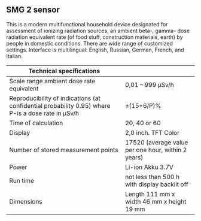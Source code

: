 ## SMG 2 sensor

This is a modern multifunctional household device designated for assessment of  ionizing radiation sources, an ambient beta-, gamma- dose radiation equivalent rate (of food stuff, construction materials, earth) by people in domestic conditions. There are wide range of customized settings. Interface is multilingual: English, Russian, German, French, and Italian.

Technical specifications | |
--- | ---
Scale range ambient dose rate equivalent | 0,01 – 999 µSv/h
Reproducibility of indications (at confidential probability 0.95) where P-is a dose rate in µSv/h | ±(15+6/P)%
Time of calculation | 20, 40 or 60
Display | 2,0 inch. TFT Color
Number of stored measurement points | 17520 (average value per one hour, within 2 years)
Power | Li-ion Akku 3.7V
Run time | not less than 500 h with display backlit off
Dimensions | Length 111 mm x width 46 mm x height 19 mm
